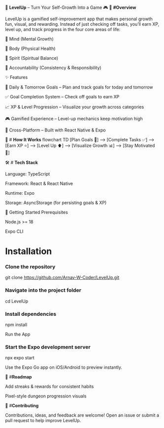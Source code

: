 🌟 **LevelUp** – Turn Your Self-Growth Into a Game 🎮
📖 **#Overview**

LevelUp is a gamified self-improvement app that makes personal growth fun, visual, and rewarding.
Instead of just checking off tasks, you’ll earn XP, level up, and track progress in the four core areas of life:

🧠 Mind (Mental Growth)

💪 Body (Physical Health)

🌱 Spirit (Spiritual Balance)

🤝 Accountability (Consistency & Responsibility)

✨ Features

🎯 Daily & Tomorrow Goals – Plan and track goals for today and tomorrow

✅ Goal Completion System – Check off goals to earn XP

📈 XP & Level Progression – Visualize your growth across categories

🎮 Gamified Experience – Level-up mechanics keep motivation high

📱 Cross-Platform – Built with React Native & Expo

🔄 # **How It Works**
flowchart TD
    [Plan Goals 📝] --> [Complete Tasks ✅]
     --> [Earn XP ⭐]
     --> [Level Up ⬆️]
     --> [Visualize Growth 📊]
     --> [Stay Motivated 🚀]

🛠️ # **Tech Stack**

Language: TypeScript

Framework: React & React Native

Runtime: Expo

Storage: AsyncStorage (for persisting goals & XP)

🚀 Getting Started
Prerequisites

Node.js >= 18

Expo CLI

# **Installation**
### Clone the repository
git clone https://github.com/Arnav-W-Coder/LevelUp.git

### Navigate into the project folder
cd LevelUp

### Install dependencies
npm install

Run the App
### Start the Expo development server
npx expo start


Use the Expo Go app on iOS/Android to preview instantly.

📌 #**Roadmap**

 Add streaks & rewards for consistent habits

 Pixel-style dungeon progression visuals


🤝 #**Contributing**

Contributions, ideas, and feedback are welcome!
Open an issue or submit a pull request to help improve LevelUp.
